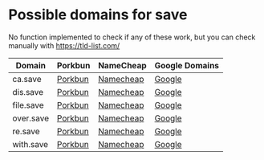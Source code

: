# Possible domains for save

No function implemented to check if any of these work, but you can check manually with https://tld-list.com/

| Domain | Porkbun | NameCheap | Google Domains |
|---|---|---|---|
| ca.save | [Porkbun](https://porkbun.com/checkout/search?prb=e814663da1&tlds=&idnLanguage=&search=search&q=ca.save) | [Namecheap](https://www.namecheap.com/domains/registration/results/?domain=ca.save) | [Google](https://domains.google.com/registrar/search?searchTerm=ca.save) |
| dis.save | [Porkbun](https://porkbun.com/checkout/search?prb=e814663da1&tlds=&idnLanguage=&search=search&q=dis.save) | [Namecheap](https://www.namecheap.com/domains/registration/results/?domain=dis.save) | [Google](https://domains.google.com/registrar/search?searchTerm=dis.save) |
| file.save | [Porkbun](https://porkbun.com/checkout/search?prb=e814663da1&tlds=&idnLanguage=&search=search&q=file.save) | [Namecheap](https://www.namecheap.com/domains/registration/results/?domain=file.save) | [Google](https://domains.google.com/registrar/search?searchTerm=file.save) |
| over.save | [Porkbun](https://porkbun.com/checkout/search?prb=e814663da1&tlds=&idnLanguage=&search=search&q=over.save) | [Namecheap](https://www.namecheap.com/domains/registration/results/?domain=over.save) | [Google](https://domains.google.com/registrar/search?searchTerm=over.save) |
| re.save | [Porkbun](https://porkbun.com/checkout/search?prb=e814663da1&tlds=&idnLanguage=&search=search&q=re.save) | [Namecheap](https://www.namecheap.com/domains/registration/results/?domain=re.save) | [Google](https://domains.google.com/registrar/search?searchTerm=re.save) |
| with.save | [Porkbun](https://porkbun.com/checkout/search?prb=e814663da1&tlds=&idnLanguage=&search=search&q=with.save) | [Namecheap](https://www.namecheap.com/domains/registration/results/?domain=with.save) | [Google](https://domains.google.com/registrar/search?searchTerm=with.save) |
